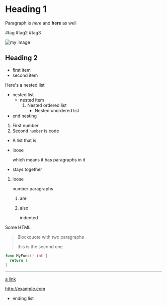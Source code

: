 # Heading 1

Paragraph is _here_
and **here** as well

#tag #tag2 #tag3

![my image](http://example.com/image.png "title here")

## Heading 2

- first item
- second item

Here's a nested list

- nested list
  - nested item
    1. Nested ordered list
       - Nested unordered list
- end nesting

1. First number
1. Second `number` is code

- A list that is

- loose

  which means it has paragraphs in it

- stays together

1. loose

   number paragraphs

   1. are
   1. also

      indented

<div>
  <p>Some HTML</p>
</div>

> Blockquote
> with two paragraphs
>
> this is the second one.

```go
func MyFunc() int {
  return 1
}
```

---

[a link](http://example.com)

<http://example.com>

- ending list
